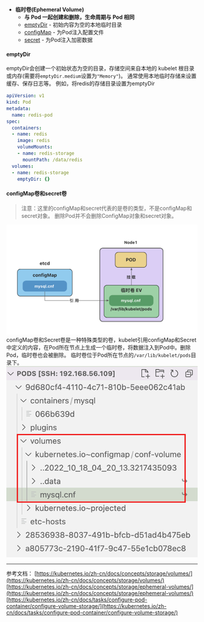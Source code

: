 - **临时卷(Ephemeral Volume)**
  - **与 Pod 一起创建和删除，生命周期与 Pod 相同**
  - [emptyDir](https://kubernetes.io/zh-cn/docs/concepts/storage/volumes/#emptydir) - 初始内容为空的本地临时目录
  - [configMap](https://kubernetes.io/zh-cn/docs/concepts/storage/volumes/#configmap) - 为Pod注入配置文件
  - [secret](https://kubernetes.io/zh-cn/docs/concepts/storage/volumes/#secret) - 为Pod注入加密数据

#### emptyDir

emptyDir会创建一个初始状态为空的目录，存储空间来自本地的 kubelet 根目录或内存(需要将`emptyDir.medium`设置为`"Memory"`)。
通常使用本地临时存储来设置缓存、保存日志等。
例如，将redis的存储目录设置为emptyDir

```yaml
apiVersion: v1
kind: Pod
metadata:
  name: redis-pod
spec:
  containers:
  - name: redis
    image: redis
    volumeMounts:
    - name: redis-storage
      mountPath: /data/redis
  volumes:
  - name: redis-storage
    emptyDir: {}
```

#### configMap卷和secret卷

> 注意：这里的configMap和secret代表的是卷的类型，不是configMap和secret对象。
> 删除Pod并不会删除ConfigMap对象和secret对象。

![image.png](images/15-ev.png)
configMap卷和Secret卷是一种特殊类型的卷，kubelet引用configMap和Secret中定义的内容，在Pod所在节点上生成一个临时卷，将数据注入到Pod中。删除Pod，临时卷也会被删除。
临时卷位于Pod所在节点的`/var/lib/kubelet/pods`目录下。
![image.png](images/15-ev-dir.png)

---

参考文档：
[https://kubernetes.io/zh-cn/docs/concepts/storage/volumes/](https://kubernetes.io/zh-cn/docs/concepts/storage/volumes/)
[https://kubernetes.io/zh-cn/docs/concepts/storage/ephemeral-volumes/](https://kubernetes.io/zh-cn/docs/concepts/storage/ephemeral-volumes/)
[https://kubernetes.io/zh-cn/docs/tasks/configure-pod-container/configure-volume-storage/](https://kubernetes.io/zh-cn/docs/tasks/configure-pod-container/configure-volume-storage/)


